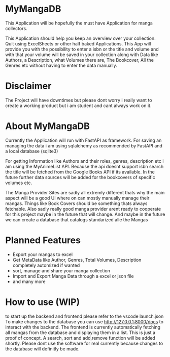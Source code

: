 # MyMangaDB

This Application will be hopefully the must have Application for manga collectors.

This Application should help you keep an overview over your collection. Quit using ExcelSheets 
or other half baked Applications. This App will provide you with the possibility to enter a isbn 
or the title and volume and with that your volume will be saved in your collection along with Data 
like Authors, a Description, what Volumes there are, The Bookcover, All the Genres etc without having 
to enter the data manually.

# Disclaimer

The Project will have downtimes but please dont worry i really want to create a working product but i am student and
cant always work on it.

#  About MyMangaDB

Currently the Application will run with FastAPI as framework. For saving an managing the 
data i am using sqlalchemy as recommended by FastAPI and a local database (sqlite3)

For getting Information like Authors and their roles, genres, description etc i am using the
MyAnimeList API. Because the api doesnt support isbn search the title will be fetched from the 
Google Books API if its available. In the future further data sources will be added for the bookcovers
of specific volumes etc.

The Manga Provider Sites are sadly all extremly different thats why the main aspect will be a good UI
where on can mostly manually manage their mangas. Things like Book Covers should be something thats always 
fetchable. Also sadly really good manga provider arent ready to cooperate for this project maybe in the 
future that will change. And maybe in the future we can create a database that catalogs standarized alle the Mangas

# Planned Features

- Export your mangas to excel
- Get MetaData like Author, Genres, Total Volumes, Description completely automized if wanted
- sort, manage and share your manga collection
- Import and Export Manga Data through a excel or json file
- and many more

# How to use (WIP)

to start up the backend and frontend please refer to the vscode launch.json 
To make changes to the database you can use http://127.0.0.1:8000/docs to interact
with the backend. The frontend is currently automatically fetching all mangas from the database and displaying them in a list.
This is just a proof of concept. A search, sort and add,remove function will be added shortly. Please dont use the software for real
currently because changes to the database will definitly be made.
